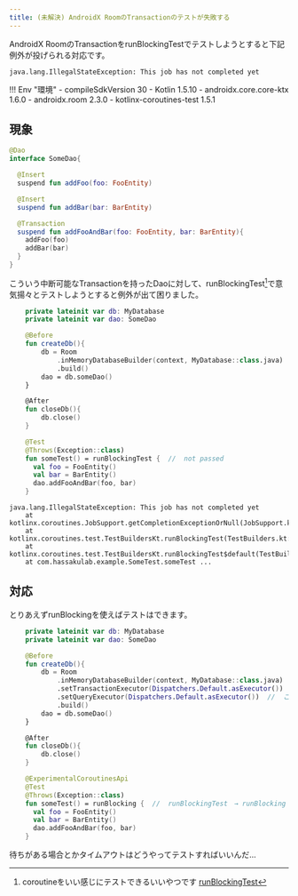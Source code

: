 ```yaml
---
title: (未解決) AndroidX RoomのTransactionのテストが失敗する
---
```


AndroidX RoomのTransactionをrunBlockingTestでテストしようとすると下記例外が投げられる対応です。
```
java.lang.IllegalStateException: This job has not completed yet
```

!!! Env "環境"
    - compileSdkVersion 30
    - Kotlin 1.5.10
    - androidx.core.core-ktx 1.6.0
    - androidx.room 2.3.0
    - kotlinx-coroutines-test 1.5.1

## 現象

```kotlin
@Dao
interface SomeDao{

  @Insert
  suspend fun addFoo(foo: FooEntity)

  @Insert
  suspend fun addBar(bar: BarEntity)

  @Transaction
  suspend fun addFooAndBar(foo: FooEntity, bar: BarEntity){
    addFoo(foo)
    addBar(bar)
  }
}
```
こういう中断可能なTransactionを持ったDaoに対して、runBlockingTest[^1]で意気揚々とテストしようとすると例外が出て困りました。

```kotlin
    private lateinit var db: MyDatabase
    private lateinit var dao: SomeDao

    @Before
    fun createDb(){
        db = Room
            .inMemoryDatabaseBuilder(context, MyDatabase::class.java)
            .build()
        dao = db.someDao()
    }

    @After
    fun closeDb(){
        db.close()
    }

    @Test
    @Throws(Exception::class)
    fun someTest() = runBlockingTest {  //  not passed
      val foo = FooEntity()
      val bar = BarEntity()
      dao.addFooAndBar(foo, bar)
    }
```

```
java.lang.IllegalStateException: This job has not completed yet
	at kotlinx.coroutines.JobSupport.getCompletionExceptionOrNull(JobSupport.kt:1189)
	at kotlinx.coroutines.test.TestBuildersKt.runBlockingTest(TestBuilders.kt:53)
	at kotlinx.coroutines.test.TestBuildersKt.runBlockingTest$default(TestBuilders.kt:45)
	at com.hassakulab.example.SomeTest.someTest ...
```

[^1]: coroutineをいい感じにテストできるいいやつです [runBlockingTest](https://kotlin.github.io/kotlinx.coroutines/kotlinx-coroutines-test/kotlinx.coroutines.test/run-blocking-test.html)

## 対応

とりあえずrunBlockingを使えばテストはできます。

```kotlin
    private lateinit var db: MyDatabase
    private lateinit var dao: SomeDao

    @Before
    fun createDb(){
        db = Room
            .inMemoryDatabaseBuilder(context, MyDatabase::class.java)
            .setTransactionExecutor(Dispatchers.Default.asExecutor())   // 追加
            .setQueryExecutor(Dispatchers.Default.asExecutor())  //  これはついで
            .build()
        dao = db.someDao()
    }

    @After
    fun closeDb(){
        db.close()
    }

    @ExperimentalCoroutinesApi
    @Test
    @Throws(Exception::class)
    fun someTest() = runBlocking {  //  runBlockingTest　→ runBlocking
      val foo = FooEntity()
      val bar = BarEntity()
      dao.addFooAndBar(foo, bar)
    }
```

待ちがある場合とかタイムアウトはどうやってテストすればいいんだ...
